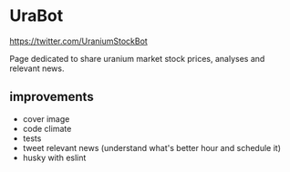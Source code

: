 # UraBot

https://twitter.com/UraniumStockBot

Page dedicated to share uranium market stock prices, analyses and relevant news.

## improvements

- cover image
- code climate
- tests
- tweet relevant news (understand what's better hour and schedule it)
- husky with eslint
